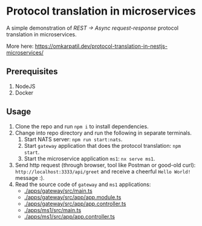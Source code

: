 # Protocol translation in microservices

A simple demonstration of *REST -> Async request-response* protocol translation in microservices.

More here: <https://omkarpatil.dev/protocol-translation-in-nestjs-microservices/>

## Prerequisites

1. NodeJS
2. Docker

## Usage

1. Clone the repo and run `npm i` to install dependencies.
2. Change into repo directory and run the following in separate terminals.
   1. Start NATS server: `npm run start:nats`.
   2. Start `gateway` application that does the protocol translation: `npm start`.
   3. Start the microservice application `ms1`: `nx serve ms1`.
3. Send http request (through browser, tool like Postman or good-old curl): `http://localhost:3333/api/greet` and receive a cheerful `Hello World!` message :).
4. Read the source code of `gateway` and `ms1` applications:
   * [./apps/gateway/src/main.ts](./apps/gateway/src/main.ts)
   * [./apps/gateway/src/app/app.module.ts](./apps/gateway/src/app/app.module.ts)
   * [./apps/gateway/src/app/app.controller.ts](./apps/gateway/src/app/app.controller.ts)
   * [./apps/ms1/src/main.ts](./apps/ms1/src/main.ts)
   * [./apps/ms1/src/app/app.controller.ts](./apps/ms1/src/app/app.controller.ts)
